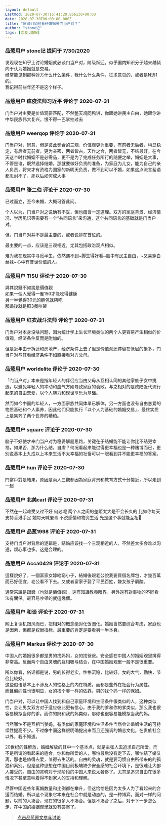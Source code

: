 ```yaml
---
layout: default
Lastmod: 2020-07-30T16:41:20.856130+00:00
date: 2020-07-30T00:00:00.000Z
title: "反贼们如何看待婚姻要门当户对？"
author: "stone记"
tags: [恋爱,婚姻]
---
```



### 品葱用户 **stone记** 提问于 7/30/2020
    
发现现在知乎上讨论婚姻就必谈门当户对，阶级跃迁。似乎国内知识分子越来越倾向于认为婚姻就是交易。  
经常能见到那种对方什么什么条件，我什么什么条件，征求意见的，或者是N选1的。  
我记得前些年还不是这个样子。
    
                

### 品葱用户 **瘟疫法师习近平** 评论于 2020-07-31
        
门当户对主要是价值观要匹配，不然整天鸡同鸭讲，你跟她讲民主自由，她跟你讲中华民族伟大复兴，恨不得一巴掌抽过去
        
                

### 品葱用户 **weerqop** 评论于 2020-07-31
        
门当户对，同意，但是彼此契合的三观，价值观更为重要，有前者无后者，稍显稳定，有后者无前者，更为亲密，两者皆占，天作之合，两者皆无，不结最好，在今天这个时代婚姻不是必需品，更不是为了完成任务所行的随便之举，婚姻是大事，不管是谁，既然选择结婚，那就要做好负责的准备，为家庭为儿女，能为自己的亲人负责，将来才有资格为国家的新明天负责，做不到可以不婚，如果这点流言蜚语都忍耐不了，那以后如何成大事
        
                

### 品葱用户 **张二伯** 评论于 2020-07-30
        
已过而立，至今未婚，大概可答此问。  
  
个人以为，门当户对之说确有不妥，但也蕴含一定道理。双方的家庭背景、经济情况、学历见识等需要有一个“共同语言”来沟通，这个共同语言的基础就是门当户对。  
  
但，门当户对并不是最主要的，或者说排在首位的。  
  
最主要的一点，应该是三观相近，尤其包括政治观点相似。  
  
难为我在现实中寻觅半生，依然遇不到~脚生得好看~脑中有民主自由，~又喜穿白丝袜~心中有普世价值的人。
        
                

### 品葱用户 **TISU** 评论于 2020-07-30
        
與其說錢不如說是價值觀  
如果一個人覺得一餐150才能吃得健康  
另一半覺得30元的麵包就夠吃  
那婚後就是照3餐吵架
        
                

### 品葱用户 **红衣战斗法师** 评论于 2020-07-31
        
门当户对本身没啥问题，因为统计学上生长环境类似的两个人更容易产生相似的价值观，经济条件反而是附加的。  
  
但是近年由于拆迁和房地产，经济条件上去了但是价值观还停留在低层的挺多，门当户对与其看经济条件不如直接看对方父母。
        
                

### 品葱用户 **worldelite** 评论于 2020-07-30
        
「门当户对」本来是指年轻人的伴侣应当由父母从互相认同的其他家族子女中挑选，以避免年轻人的冲动和血气方刚导致家庭的衰败。与之相对的是欧陆近代流行起来的自由恋爱，以个人魅力和现世享乐为基础。  
  
然而如今中国的年轻人，一方面家族共同体早已解体，另一方面也没有自由恋爱的物质基础和个人素养，因此他们只能执行「以个人为基础的婚姻交易」，最终实质上是集齐了两个世界的糟粕。
        
                

### 品葱用户 **square** 评论于 2020-07-30
        
脑子不好使才奉门当户对为稳妥解题思路，关键在于结婚能不能让你比不结更幸福，如果否，那为什么结，自虐？何况看起来能过得更幸福也是一种赌博而已，更别说基本上九成以上本来生活不太幸福的社畜可以一眼看到并不能更幸福的答案。
        
                

### 品葱用户 **hun** 评论于 2020-07-30
        
門當戶對是結果，原因是兩人三觀都因為家庭背景和教育方式十分接近，所以走到一起
        
                

### 品葱用户 **北美carl** 评论于 2020-07-31
        
不然在一起难受又过不好 何必呢 两个人之间的差距太大是不会长久的 比如你每天支持香港手足 她每天喊废青 不说感情和物资生活 光是这个事就能互相👮
        
                

### 品葱用户 **品葱1998** 评论于 2020-07-31
        
支持门当户对背后的逻辑是，结婚应该找一个三观相近的人，不然差太多会难以沟通，烦心事也多。这是合理的。
        
                

### 品葱用户 **Acca0429** 评论于 2020-07-31
        
這樣說好了，一個富家女嫁給窮小子，結婚後跟老公說我要買個名牌包，才幾百萬而已好便宜，老公看不下去。又或者富家子娶了平民百姓，嫌女孩子窮酸。  
  
通常來說是跟錢（也就是價值觀），還有知識教養眼界，另外還有對事物的不同看法有關係。最容易吵架的就這幾個。
        
                

### 品葱用户 **和谈** 评论于 2020-07-31
        
网上复读机跟风而已，把相对的概念绝对化饭圈化。婚姻当然要综合考虑，家庭也是因素，但都是权衡指标，最重要的肯定是要看另一半本身。
        
                

### 品葱用户 **Markus** 评论于 2020-07-30
        
中国人的婚姻很多都是男的找妈妈，女的找爸爸。安全感在中国人的婚姻观里排得非常高。反而两个自由灵魂的互相吸与结合，在中国婚姻观里一般不是很重要。  
  
所以你看，俗话都是说，男的长得老实，性格沉稳，比较好。女的大气，勤快，节俭比较好。  
这些俗语基本上不涉及人的性格上的内在特质，而都是些外在社会行为属性。  
而且偏向性也很明显，女的找个爹一样的依靠，男的找个妈一样的保姆。  
  
门当户对，可以让中国人找到和自己家庭环境和生活条件很类似的人，这种类似性，会让男女双方对于适应彼此更有信心。由于我的爹和你的爹类似，那么我也很容易模拟当你的爹。而你的妈和我的妈类似，那你也很容易能模拟当我的妈。  
  
当然哪怕不是互相当爹妈，有类似的家庭环境和生活条件当然会让婚姻生活的可持续性提高不少。不过像中国这样很明确提出来而且还强调的婚恋文化，在贵族社会以外，我不知道。  
  
20世纪的性解放，婚姻解放的其中一个基本点，就是主张人去追求自己所爱，而不是所谓的看起来的适合。你和你所爱的人，哪怕最后没有走下去，哪怕结了婚又离，那也是值得去爱，值得去生活的。自由的灵魂，就是要习惯自由所带来的的孤独和离别。但是这种思想在中国目前极端缺少安全感的社会环境下，是很难让大部人接受的。自由的灵魂对于现阶段的中国人来说太奢侈了。尤其是追求自由在很多情况下甚至意味着得不到家人的支持和理解。  
  
尽管中国近些年离婚数量和比例都在攀升，但这恰恰是因为太多人为了看起来的合适而结婚。所以这个现象它本来在社会中就是动态的，是一种博弈。面对一样的问题，以前的人凑合，现在的很多人不凑合。但是不凑合了之后，对于下一步怎么走，在中国的婚姻观里就没有答案了。
        
                





> [点击品葱原文参与讨论](https://pincong.rocks/question/29156)


